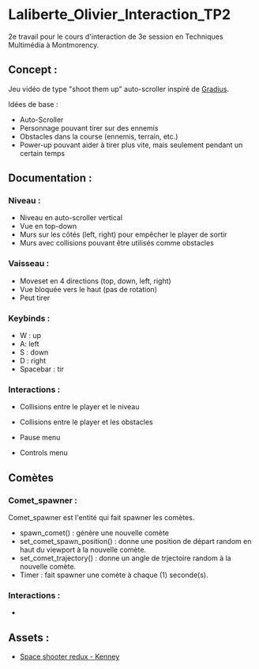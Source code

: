 # Laliberte_Olivier_Interaction_TP2
2e travail pour le cours d'interaction de 3e session en Techniques Multimédia à Montmorency.

## Concept :
Jeu vidéo de type "shoot them up" auto-scroller inspiré de [Gradius](https://en.wikipedia.org/wiki/Gradius).

Idées de base : 
- Auto-Scroller
- Personnage pouvant tirer sur des ennemis
- Obstacles dans la course (ennemis, terrain, etc.)
- Power-up pouvant aider à tirer plus vite, mais seulement pendant un certain temps

## Documentation :

### Niveau :
- Niveau en auto-scroller vertical
- Vue en top-down
- Murs sur les côtés (left, right) pour empêcher le player de sortir
- Murs avec collisions pouvant être utilisés comme obstacles

### Vaisseau :
- Moveset en 4 directions (top, down, left, right)
- Vue bloquée vers le haut (pas de rotation)
- Peut tirer

### Keybinds :
- W : up
- A: left
- S : down
- D : right
- Spacebar : tir

### Interactions :
- Collisions entre le player et le niveau
- Collisions entre le player et les obstacles

- Pause menu
- Controls menu

## Comètes 

### Comet_spawner :
Comet_spawner est l'entité qui fait spawner les comètes.
- spawn_comet() : génère une nouvelle comète
- set_comet_spawn_position() : donne une position de départ random en haut du viewport à la nouvelle comète.
- set_comet_trajectory() : donne un angle de trjectoire random à la nouvelle comète.
- Timer : fait spawner une comète à chaque (1) seconde(s).

### Interactions :
- 

## Assets : 
- [Space shooter redux - Kenney](https://www.kenney.nl/assets/space-shooter-redux)
